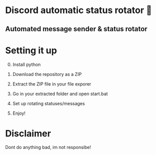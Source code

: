 # Discord automatic status rotator 🤖      
  
## Automated message sender & status rotator    
      
# Setting it up    
  
0. Install python  
1. Download the repository as a ZIP     
2. Extract the ZIP file in your file exporer    
3. Go in your extracted folder and open start.bat     
4. Set up rotating statuses/messages      
    
5. Enjoy!    
   
# Disclaimer     
    
Dont do anything bad, im not responsibe!     